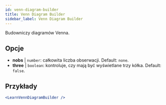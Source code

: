 ```yaml
---
id: venn-diagram-builder
title: Venn Diagram Builder
sidebar_label: Venn Diagram Builder
---
```


Budowniczy diagramów Venna.

## Opcje

* __nobs__ | `number`: całkowita liczba obserwacji. Default: `none`.
* __three__ | `boolean`: kontroluje, czy mają być wyświetlane trzy kółka. Default: `false`.


## Przykłady

```jsx live
<LearnVennDiagramBuilder />
```

